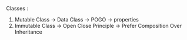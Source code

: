 Classes :
 1. Mutable Class -> Data Class -> POGO -> properties
 2. Immutable Class -> Open Close Principle -> Prefer Composition Over Inheritance